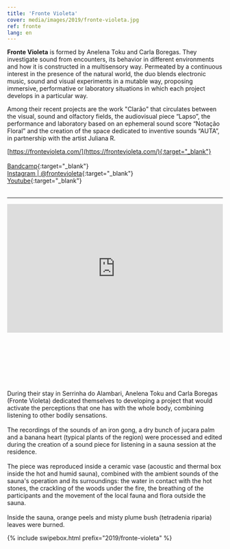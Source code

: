 ```yaml
---
title: 'Fronte Violeta'
cover: media/images/2019/fronte-violeta.jpg
ref: fronte
lang: en
---
```

 
**Fronte Violeta** is formed by Anelena Toku and Carla Boregas. They investigate sound from encounters, its behavior in different environments and how it is constructed in a multisensory way. Permeated by a continuous interest in the presence of the natural world, the duo blends electronic music, sound and visual experiments in a mutable way, proposing immersive, performative or laboratory situations in which each project develops in a particular way.

Among their recent projects are the work "Clarão" that circulates between the visual, sound and olfactory fields, the audiovisual piece “Lapso”, the performance and laboratory based on an ephemeral sound score “Notação Floral” and the creation of the space dedicated to inventive sounds “AUTA”, in partnership with the artist Juliana R.
 
[https://frontevioleta.com/](https://frontevioleta.com/){:target="_blank"}
<br><br>
[Bandcamp](https://frontevioleta.bandcamp.com/){:target="_blank"}
<br>
[Instagram | @frontevioleta](https://instagram.com/frontevioleta){:target="_blank"}
<br>
[Youtube](https://www.youtube.com/channel/UCGiOySznlWatSYHFEccxdbw){:target="_blank"}
<br>
<br>

---
<div class="audio-wrapper">
    <iframe width="100%" height="300" scrolling="no" frameborder="no" allow="autoplay" src="https://w.soundcloud.com/player/?url=https%3A//api.soundcloud.com/tracks/911836399&color=%23321d17&auto_play=false&hide_related=false&show_comments=true&show_user=true&show_reposts=false&show_teaser=true&visual=true"></iframe> 
</div>

<br><br><br><br><br><br><br>
During their stay in Serrinha do Alambari, Anelena Toku and Carla Boregas (Fronte Violeta) dedicated themselves to developing a project that would activate the perceptions that one has with the whole body, combining listening to other bodily sensations.
<br><br>
The recordings of the sounds of an iron gong, a dry bunch of juçara palm and a banana heart (typical plants of the region) were processed and edited during the creation of a sound piece for listening in a sauna session at the residence.
<br><br>
The piece was reproduced inside a ceramic vase (acoustic and thermal box inside the hot and humid sauna), combined with the ambient sounds of the sauna's operation and its surroundings: the water in contact with the hot stones, the crackling of the woods under the fire, the breathing of the participants and the movement of the local fauna and flora outside the sauna.
<br><br>
Inside the sauna, orange peels and misty plume bush (tetradenia riparia) leaves were burned.


{% include swipebox.html prefix="2019/fronte-violeta" %}
